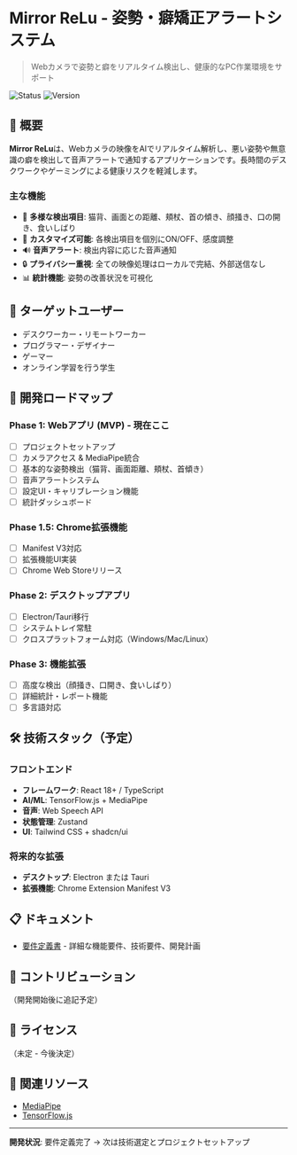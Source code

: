 # Mirror ReLu - 姿勢・癖矯正アラートシステム

> Webカメラで姿勢と癖をリアルタイム検出し、健康的なPC作業環境をサポート

![Status](https://img.shields.io/badge/status-planning-yellow)
![Version](https://img.shields.io/badge/version-0.1.0-blue)

## 📖 概要

**Mirror ReLu**は、Webカメラの映像をAIでリアルタイム解析し、悪い姿勢や無意識の癖を検出して音声アラートで通知するアプリケーションです。長時間のデスクワークやゲーミングによる健康リスクを軽減します。

### 主な機能

- 🎯 **多様な検出項目**: 猫背、画面との距離、頬杖、首の傾き、顔掻き、口の開き、食いしばり
- 🔧 **カスタマイズ可能**: 各検出項目を個別にON/OFF、感度調整
- 🔊 **音声アラート**: 検出内容に応じた音声通知
- 🔒 **プライバシー重視**: 全ての映像処理はローカルで完結、外部送信なし
- 📊 **統計機能**: 姿勢の改善状況を可視化

## 🎯 ターゲットユーザー

- デスクワーカー・リモートワーカー
- プログラマー・デザイナー
- ゲーマー
- オンライン学習を行う学生

## 🚀 開発ロードマップ

### Phase 1: Webアプリ (MVP) - 現在ここ
- [ ] プロジェクトセットアップ
- [ ] カメラアクセス & MediaPipe統合
- [ ] 基本的な姿勢検出（猫背、画面距離、頬杖、首傾き）
- [ ] 音声アラートシステム
- [ ] 設定UI・キャリブレーション機能
- [ ] 統計ダッシュボード

### Phase 1.5: Chrome拡張機能
- [ ] Manifest V3対応
- [ ] 拡張機能UI実装
- [ ] Chrome Web Storeリリース

### Phase 2: デスクトップアプリ
- [ ] Electron/Tauri移行
- [ ] システムトレイ常駐
- [ ] クロスプラットフォーム対応（Windows/Mac/Linux）

### Phase 3: 機能拡張
- [ ] 高度な検出（顔掻き、口開き、食いしばり）
- [ ] 詳細統計・レポート機能
- [ ] 多言語対応

## 🛠 技術スタック（予定）

### フロントエンド
- **フレームワーク**: React 18+ / TypeScript
- **AI/ML**: TensorFlow.js + MediaPipe
- **音声**: Web Speech API
- **状態管理**: Zustand
- **UI**: Tailwind CSS + shadcn/ui

### 将来的な拡張
- **デスクトップ**: Electron または Tauri
- **拡張機能**: Chrome Extension Manifest V3

## 📋 ドキュメント

- [要件定義書](./REQUIREMENTS.md) - 詳細な機能要件、技術要件、開発計画

## 🤝 コントリビューション

（開発開始後に追記予定）

## 📄 ライセンス

（未定 - 今後決定）

## 🔗 関連リソース

- [MediaPipe](https://google.github.io/mediapipe/)
- [TensorFlow.js](https://www.tensorflow.org/js)

---

**開発状況**: 要件定義完了 → 次は技術選定とプロジェクトセットアップ
